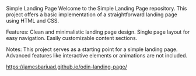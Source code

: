 Simple Landing Page
Welcome to the Simple Landing Page repository. This project offers a basic implementation of a straightforward landing page using HTML and CSS.

Features:
Clean and minimalistic landing page design.
Single page layout for easy navigation.
Easily customizable content sections.

Notes:
This project serves as a starting point for a simple landing page.
Advanced features like interactive elements or animations are not included.

https://jamesbariuad.github.io/odin-landing-page/
